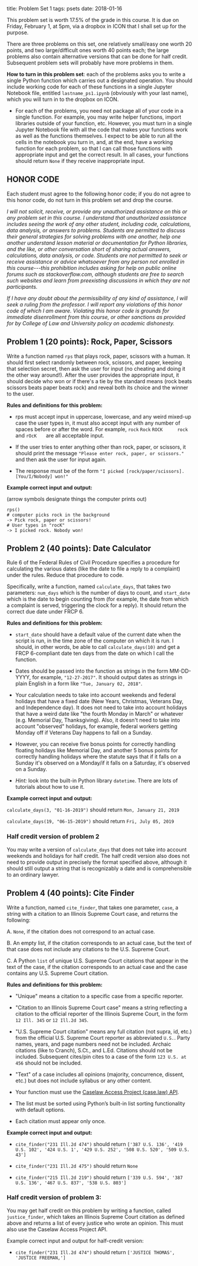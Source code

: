 title: Problem Set 1 
tags: psets
date: 2018-01-16

This problem set is worth 17.5% of the grade in this course. It is due on Friday, February 1, at 5pm, via a dropbox in ICON that I shall set up for the purpose. 

There are three problems on this set, one relatively small/easy one worth 20 points, and two large/difficult ones worth 40 points each; the large problems also contain alternative versions that can be done for half credit.  Subsequent problem sets will probably have more problems in them. 

**How to turn in this problem set**: each of the problems asks you to write a single Python function which carries out a designated operation.  You should include working code for each of these functions in a single Jupyter Notebook file, entitled `lastname_ps1.ipynb` (obviously with your last name), which you will turn in to the dropbox on ICON.

- For each of the problems, you need not package all of your code in a single function. For example, you may write helper functions, import libraries outside of your function, etc.  However, you must turn in a single Jupyter Notebook file with all the code that makes your functions work as well as the functions themselves.  I expect to be able to run all the cells in the notebook you turn in, and, at the end, have a working function for each problem, so that I can call those functions with appropriate input and get the correct result. In all cases, your functions should return `None` if they receive inappropriate input. 

## HONOR CODE

Each student must agree to the following honor code; if you do not agree to this honor code, do not turn in this problem set and drop the course. 

*I will not solicit, receive, or provide any unauthorized assistance on this or any problem set in this course. I understand that unauthorized assistance includes seeing the work of any other student, including code, calculations, data analysis, or answers to problems. Students are permitted to discuss their general strategies for solving problems with one another, help one another understand lesson material or documentation for Python libraries, and the like, or other conversation short of sharing actual answers, calculations, data analysis, or code. Students are not permitted to seek or receive assistance or advice whatsoever from any person not enrolled in this course---this prohibition includes asking for help on public online forums such as stackoverflow.com, although students are free to search such websites and learn from preexisting discussions in which they are not participants.*

*If I have any doubt about the permissibility of any kind of assistance, I will seek a ruling from the professor. I will report any violations of this honor code of which I am aware. Violating this honor code is grounds for immediate disenrollment from this course, or other sanctions as provided for by College of Law and University policy on academic dishonesty.*


## Problem 1 (20 points): Rock, Paper, Scissors

Write a function named `rps` that plays rock, paper, scissors with a human.  It should first select randomly between rock, scissors, and paper, keeping that selection secret, then ask the user for input (no cheating and doing it the other way around!). After the user provides the appropriate input, it should decide who won or if there's a tie by the standard means (rock beats scissors beats paper beats rock) and reveal both its choice and the winner to the user.

**Rules and definitions for this problem:**

- rps must accept input in uppercase, lowercase, and any weird mixed-up case the user types in, it must also accept input with any number of spaces before or after the word. For example, `rock` `Rock` `ROCK` `     rock` and `rOcK   ` are all acceptable input.  

- If the user tries to enter anything other than rock, paper, or scissors, it should print the message `"Please enter rock, paper, or scissors."` and then ask the user for input again.

- The response must be of the form `"I picked [rock/paper/scissors]. [You/I/Nobody] won!"`

**Example correct input and output:**

(arrow symbols designate things the computer prints out)

```
rps()
# computer picks rock in the background
-> Pick rock, paper or scissors!
# User types in "rocK"
-> I picked rock. Nobody won!
```


## Problem 2 (40 points): Date Calculator

Rule 6 of the Federal Rules of Civil Procedure specifies a procedure for calculating the various dates (like the date to file a reply to a complaint) under the rules. Reduce that procedure to code. 

Specifically, write a function, named `calculate_days`, that takes two parameters: `num_days` which is the number of days to count, and `start_date` which is the date to begin counting from (for example, the date from which a complaint is served, triggering the clock for a reply). It should return the correct due date under FRCP 6. 

**Rules and definitions for this problem:**

- `start_date` should have a default value of the current date when the script is run, in the time zone of the computer on which it is run. I should, in other words, be able to call `calculate_days(10)` and get a FRCP 6-compliant date ten days from the date on which I call the function.

- Dates should be passed into the function as strings in the form MM-DD-YYYY, for example, `"12-27-2017"`.  It should output dates as strings in plain English in a form like `"Tue, January 02, 2018"`. 

- Your calculation needs to take into account weekends and federal holidays that have a fixed date (New Years, Christmas, Veterans Day, and Independence day). It does not need to take into account holidays that have a weird date like "the fourth Monday in March" or whatever (e.g. Memorial Day, Thanksgiving). Also, it doesn't need to take into account "observed" holidays, for example, federal workers getting Monday off if Veterans Day happens to fall on a Sunday. 

- However, you can receive five bonus points for correctly handling floating holidays like Memorial Day, and another 5 bonus points for correctly handling holidays where the statute says that if it falls on a Sunday it's observed on a Monday/if it falls on a Saturday, it's observed on a Sunday.

- *Hint:* look into the built-in Python library `datetime`. There are lots of tutorials about how to use it.

**Example correct input and output:**

`calculate_days(3, "01-16-2019")` should return `Mon, January 21, 2019`

`calculate_days(19, "06-15-2019")` should return `Fri, July 05, 2019`

### Half credit version of problem 2

You may write a version of `calculate_days` that does not take into account weekends and holidays for half credit.  The half credit version also does not need to provide output in precisely the format specified above, although it should still output a string that is recognizably a date and is comprehensible to an ordinary lawyer. 

## Problem 4 (40 points): Cite Finder

Write a function, named `cite_finder`, that takes one parameter, `case`, a string with a citation to an Illinois Supreme Court case, and returns the following: 

A.  `None`, if the citation does not correspond to an actual case.

B. An empty list, if the citation corresponds to an actual case, but the text of that case does not include any citations to the U.S. Supreme Court.

C.  A Python `list` of unique U.S. Supreme Court citations that appear in the text of the case, if the citation corresponds to an actual case and the case contains any U.S. Supreme Court citation.  

**Rules and definitions for this problem:**

- "Unique" means a citation to a specific case from a specific reporter. 

- "Citation to an Illinois Supreme Court case" means a string reflecting a citation to the official reporter of the Illinois Supreme Court, in the form `12 Ill. 345` or `12 Ill.2d 345`. 

- "U.S. Supreme Court citation" means any full citation (not supra, id, etc.) from the official U.S. Supreme Court reporter as abbreviated `U.S.`. Party names, years, and page numbers need not be included. Archaic citations (like to Cranch), S.Ct., and L.Ed. Citations should not be included. Subsequent cites/pin cites to a case of the form `123 U.S. at 456` should not be included.

- "Text" of a case includes all opinions (majority, concurrence, dissent, etc.) but does not include syllabus or any other content. 

- Your function must use the [Caselaw Access Project (case.law) API](https://case.law). 

- The list must be sorted using Python’s built-in list sorting functionality with default options.

- Each citation must appear only once.

**Example correct input and output:**

- `cite_finder("231 Ill.2d 474")` should return `['387 U.S. 136', '419 U.S. 102', '424 U.S. 1', '429 U.S. 252', '508 U.S. 520', '509 U.S. 43']`

- `cite_finder("231 Ill.2d 475")` should return `None`

- `cite_finder("215 Ill.2d 219")` should return `['339 U.S. 594', '387 U.S. 136', '467 U.S. 837', '538 U.S. 803']`

### Half credit version of problem 3: 

You may get half credit on this problem by writing a function, called `justice_finder`, which takes an Illinois Supreme Court citation as defined above and returns a list of every justice who wrote an opinion. This must also use the Caselaw Access Project API.

Example correct input and output for half-credit version: 

- `cite_finder("231 Ill.2d 474")` should return `['JUSTICE THOMAS', 'JUSTICE FREEMAN,']`
